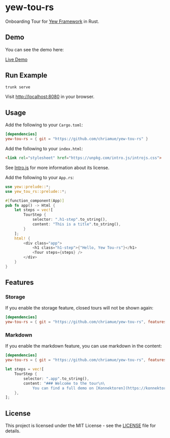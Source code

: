 # yew-tou-rs

Onboarding Tour for [Yew Framework](https://yew.rs) in Rust.

## Demo

You can see the demo here:

[Live Demo](https://chriamue.github.io/yew-tou-rs/)

## Run Example

```sh
trunk serve
```

Visit [http://localhost:8080](http://localhost:8080) in your browser.

## Usage

Add the following to your `Cargo.toml`:

```toml
[dependencies]
yew-tou-rs = { git = "https://github.com/chriamue/yew-tou-rs" }
```

Add the following to your `index.html`:

```html
<link rel="stylesheet" href="https://unpkg.com/intro.js/introjs.css">
```

See [Intro.js](https://introjs.com/#commercial) for more information about its license.

Add the following to your `App.rs`:

```rust
use yew::prelude::*;
use yew_tou_rs::prelude::*;

#[function_component(App)]
pub fn app() -> Html {
    let steps = vec![
        TourStep {
            selector: ".h1-step".to_string(),
            content: "This is a title".to_string(),
        }
    ];
    html! {
        <div class="app">
            <h1 class="h1-step">{"Hello, Yew Tou-rs"}</h1>
            <Tour steps={steps} />
        </div>
    }
}
```

## Features

### Storage

If you enable the storage feature, closed tours will not be shown again:

```toml
[dependencies]
yew-tou-rs = { git = "https://github.com/chriamue/yew-tou-rs", features = ["storage"] }
```

### Markdown

If you enable the markdown feature, you can use markdown in the content:

```toml
[dependencies]
yew-tou-rs = { git = "https://github.com/chriamue/yew-tou-rs", features = ["markdown"] }
```

```rust
let steps = vec![
    TourStep {
        selector: ".app".to_string(),
        content: "### Welcome to the tour\n\
            You can find a full demo on [Konnektoren](https://konnektoren.help)".to_string(),
    },
];
```

## License

This project is licensed under the MIT License - see the [LICENSE](LICENSE) file for details.
